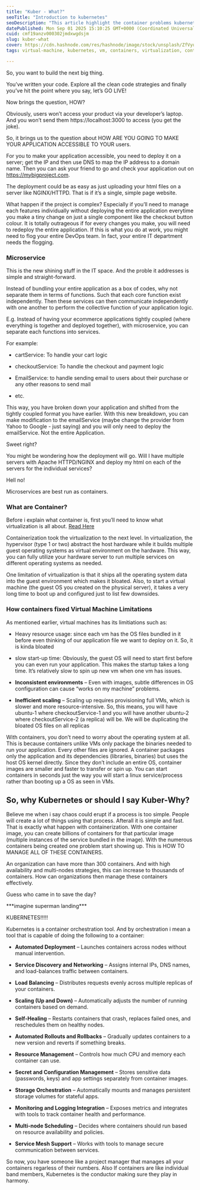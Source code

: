```yaml
---
title: "Kuber - What?"
seoTitle: "Introduction to kubernetes"
seoDescription: "This article highlight the container problems kubernetes solves flawlessly. From monoliths to microservices; from virtual machines to containers."
datePublished: Mon Sep 01 2025 15:10:25 GMT+0000 (Coordinated Universal Time)
cuid: cmf19anzv000302jmdxwgdsjm
slug: kuber-what
cover: https://cdn.hashnode.com/res/hashnode/image/stock/unsplash/ZfVyuV8l7WU/upload/a821bddeed7ac96c5eb42b1310019c5a.jpeg
tags: virtual-machine, kubernetes, vm, containers, virtualization, containerization, ckad, cka

---
```


So, you want to build the next big thing.

You’ve written your code. Explore all the clean code strategies and finally you’ve hit the point where you say, let’s GO LIVE!

Now brings the question, HOW?

Obviously, users won’t access your product via your developer’s laptop. And you won’t send them https://localhost:3000 to access (you get the joke).

So, it brings us to the question about HOW ARE YOU GOING TO MAKE YOUR APPLICATION ACCESSIBLE TO YOUR users.

For you to make your application accessible, you need to deploy it on a server; get the IP and then use DNS to map the IP address to a domain name. Then you can ask your friend to go and check your application out on https://mybigproject.com.

The deployment could be as easy as just uploading your html files on a server like NGINX/HTTPD. That is if it’s a single, simple page website.

What happen if the project is complex? Especially if you’ll need to manage each features individually without deploying the entire application everytime you make a tiny change on just a single component like the checkout button colour. It is totally outrageous if for every changes you make, you will need to redeploy the entire application. If this is what you do at work, you might need to flog your entire DevOps team. In fact, your entire IT department needs the flogging.

### Microservice

This is the new shining stuff in the IT space. And the proble it addresses is simple and straight-forward.

Instead of bundling your entire application as a box of codes, why not separate them in terms of functions. Such that each core function exist independently. Then these services can then communicate independently with one another to perform the collective function of your application logic.

E.g. Instead of having your ecommerce applications tightly coupled (where everything is together and deployed together), with microservice, you can separate each functions into services.

For example:

* cartService: To handle your cart logic
    
* checkoutService: To handle the checkout and payment logic
    
* EmailService: to handle sending email to users about their purchase or any other reasons to send mail
    
* etc.
    

This way, you have broken down your application and shifted from the tightly coupled format you have earlier. With this new breakdown, you can make modification to the emailService (maybe change the provider from Yahoo to Google - just saying) and you will only need to deploy the emailService. Not the entire Application.

Sweet right?

You might be wondering how the deployment will go. Will I have multiple servers with Apache HTTPD/NGINX and deploy my html on each of the servers for the individual services?

Hell no!

Microservices are best run as containers.

### What are Container?

Before i explain what container is, first you’ll need to know what virtualization is all about. [Read Here](https://kodenops.hashnode.dev/this-thing-called-virtualization)

Containerization took the virtualization to the next level. In virtualization, the hypervisor (type 1 or two) abstract the host hardware while it builds multiple guest operating systems as virtual environment on the hardware. This way, you can fully utilize your hardware server to run multiple services on different operating systems as needed.

One limitation of virtualization is that it ships all the operating system data into the guest environment which makes it bloated. Also, to start a virtual machine (the guest OS you created on the physical server), it takes a very long time to boot up and configured just to list few downsides.

### How containers fixed Virtual Machine Limitations

As mentioned earlier, virtual machines has its limitiations such as:

* Heavy resource usage: since each vm has the OS files bundled in it before even thinking of our application file we want to deploy on it. So, it is kinda bloated
    
* slow start-up time: Obviously, the guest OS will need to start first before you can even run your application. This makes the startup takes a long time. It’s relatively slow to spin up new vm when one vm has issues.
    
* **Inconsistent environments** – Even with images, subtle differences in OS configuration can cause “works on my machine” problems.
    
* **Inefficient scaling** – Scaling up requires provisioning full VMs, which is slower and more resource-intensive. So, this means, you will have ubuntu-1 where checkoutService-1 and you will have another ubuntu-2 where checkoutService-2 (a replica) will be. We will be duplicating the bloated OS files on all replicas
    

With containers, you don’t need to worry about the operating system at all. This is because containers unlike VMs only package the binaries needed to run your application. Every other files are ignored. A container packages only the application and its dependencies (libraries, binaries) but uses the host OS kernel directly. Since they don’t include an entire OS, container images are smaller and faster to transfer or spin up. You can start containers in seconds just the way you will start a linux service/process rather than booting up a OS as seen in VMs.

## So, why Kubernetes or should I say Kuber-Why?

Believe me when i say chaos could erupt if a process is too simple. People will create a lot of things using that process. Afterall it is simple and fast. That is exactly what happen with containerization. With one container image, you can create billions of containers for that particular image (multiple instances of the service bundled in the image). With the numerous containers being created one problem start showing up. This is HOW TO MANAGE ALL OF THESE CONTAINERS.

An organization can have more than 300 containers. And with high availability and multi-nodes strategies, this can increase to thousands of containers. How can organizations then manage these containers effectively.

Guess who came in to save the day?

\*\*\*imagine superman landing\*\*\*

KUBERNETES!!!!!

Kubernetes is a container orchestration tool. And by orchestration i mean a tool that is capable of doing the following to a container:

* **Automated Deployment** – Launches containers across nodes without manual intervention.
    
* **Service Discovery and Networking** – Assigns internal IPs, DNS names, and load-balances traffic between containers.
    
* **Load Balancing** – Distributes requests evenly across multiple replicas of your containers.
    
* **Scaling (Up and Down)** – Automatically adjusts the number of running containers based on demand.
    
* **Self-Healing** – Restarts containers that crash, replaces failed ones, and reschedules them on healthy nodes.
    
* **Automated Rollouts and Rollbacks** – Gradually updates containers to a new version and reverts if something breaks.
    
* **Resource Management** – Controls how much CPU and memory each container can use.
    
* **Secret and Configuration Management** – Stores sensitive data (passwords, keys) and app settings separately from container images.
    
* **Storage Orchestration** – Automatically mounts and manages persistent storage volumes for stateful apps.
    
* **Monitoring and Logging Integration** – Exposes metrics and integrates with tools to track container health and performance.
    
* **Multi-node Scheduling** – Decides where containers should run based on resource availability and policies.
    
* **Service Mesh Support** – Works with tools to manage secure communication between services.
    

So now, you have someone like a project manager that manages all your containers regarless of their numbers. Also If containers are like individual band members, Kubernetes is the conductor making sure they play in harmony.